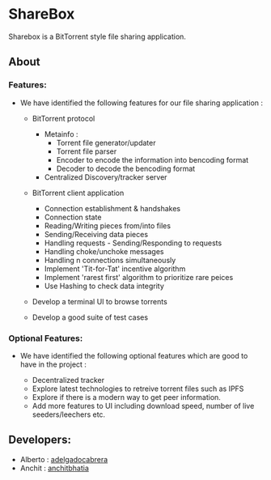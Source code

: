 # ShareBox

Sharebox is a BitTorrent style file sharing application.

## About

### Features:
* We have identified the following features for our file sharing application :
  * BitTorrent protocol
    * Metainfo :
      * Torrent file generator/updater
      * Torrent file parser
      * Encoder to encode the information into bencoding format
      * Decoder to decode the bencoding format
    * Centralized Discovery/tracker server
    
  * BitTorrent client application
    * Connection establishment & handshakes
    * Connection state
    * Reading/Writing pieces from/into files
    * Sending/Receiving data pieces
    * Handling requests - Sending/Responding to requests
    * Handling choke/unchoke messages
    * Handling n connections simultaneously
    * Implement 'Tit-for-Tat' incentive algorithm
    * Implement 'rarest first' algorithm to prioritize rare peices
    * Use Hashing to check data integrity
  * Develop a terminal UI to browse torrents
  * Develop a good suite of test cases
  
### Optional Features:
* We have identified the following optional features which are good to have in the project :

    * Decentralized tracker
    * Explore latest technologies to retreive torrent files such as IPFS
    * Explore if there is a modern way to get peer information.
    * Add more features to UI including download speed, number of live seeders/leechers etc.

## Developers:
 * Alberto : [adelgadocabrera](https://github.com/adelgadocabrera)
 * Anchit : [anchitbhatia](https://github.com/anchitbhatia)
    
